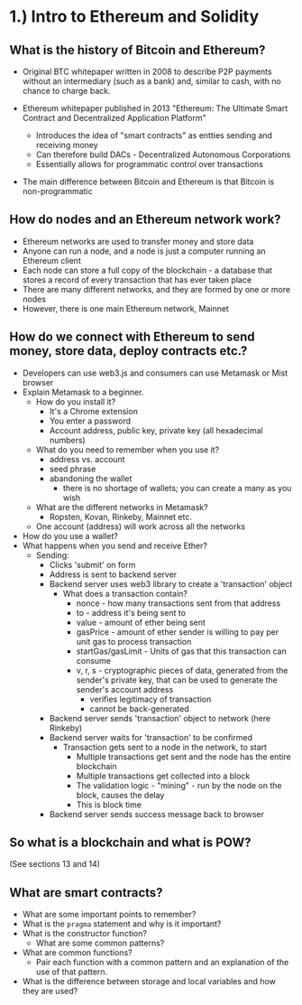 # 1.) Intro to Ethereum and Solidity

## What is the history of Bitcoin and Ethereum?
* Original BTC whitepaper written in 2008 to describe P2P payments without an intermediary (such as a bank) and, similar to cash, with no chance to charge back.

* Ethereum whitepaper published in 2013 "Ethereum: The Ultimate Smart Contract and Decentralized Application Platform"
    * Introduces the idea of "smart contracts" as entties sending and receiving money
    * Can therefore build DACs - Decentralized Autonomous Corporations
    * Essentially allows for programmatic control over transactions

* The main difference between Bitcoin and Ethereum is that Bitcoin is non-programmatic

## How do nodes and an Ethereum network work?
* Ethereum networks are used to transfer money and store data
* Anyone can run a node, and a node is just a computer running an Ethereum client
* Each node can store a full copy of the blockchain - a database that stores a record of every transaction that has ever taken place
* There are many different networks, and they are formed by one or more nodes
* However, there is one main Ethereum network, Mainnet

## How do we connect with Ethereum to send money, store data, deploy contracts etc.?
* Developers can use web3.js and consumers can use Metamask or Mist browser
* Explain Metamask to a beginner.
    * How do you install it?
        * It's a Chrome extension
        * You enter a password
        * Account address, public key, private key (all hexadecimal numbers)
    * What do you need to remember when you use it?
        * address vs. account
        * seed phrase
        * abandoning the wallet
            * there is no shortage of wallets; you can create a many as you wish
    * What are the different networks in Metamask?
        * Ropsten, Kovan, Rinkeby, Mainnet etc.
    * One account (address) will work across all the networks 
* How do you use a wallet?
* What happens when you send and receive Ether?
    * Sending:
        * Clicks 'submit' on form
        * Address is sent to backend server
        * Backend server uses web3 library to create a 'transaction' object
            * What does a transaction contain?
                * nonce - how many transactions sent from that address
                * to - address it's being sent to
                * value - amount of ether being sent
                * gasPrice - amount of ether sender is willing to pay per unit gas to process transaction
                * startGas/gasLimit - Units of gas that this transaction can consume
                * v, r, s - cryptographic pieces of data, generated from the sender's private key, that can be used to generate the sender's account address
                    * verifies legitimacy of transaction
                    * cannot be back-generated
        * Backend server sends 'transaction' object to network (here Rinkeby)
        * Backend server waits for 'transaction' to be confirmed
            * Transaction gets sent to a node in the network, to start
                * Multiple transactions get sent and the node has the entire blockchain
                * Multiple transactions get collected into a block
                * The validation logic - "mining" - run by the node on the block, causes the delay
                * This is block time
        * Backend server sends success message back to browser

## So what is a blockchain and what is POW?
(See sections 13 and 14)

## What are smart contracts?
* What are some important points to remember?
* What is the `pragma` statement and why is it important?
* What is the constructor function?
    * What are some common patterns?
* What are common functions?
    * Pair each function with a common pattern and an explanation of the use of
    that pattern.
* What is the difference between storage and local variables and how they are used? 